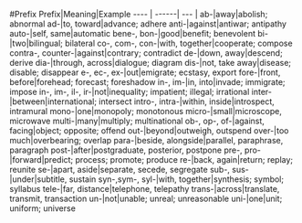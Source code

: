 #Prefix
Prefix|Meaning|Example
---- | ------| --- |
ab-|away|abolish; abnormal
ad-|to, toward|advance; adhere
anti-|against|antiwar; antipathy
auto-|self, same|automatic
bene-, bon-|good|benefit; benevolent
bi-|two|bilingual; bilateral
co-, com-, con-|with, together|cooperate; compose
contra-, counter-|against|contrary; contradict
de-|down, away|descend; derive
dia-|through, across|dialogue; diagram
dis-|not, take away|disease; disable; disappear
e-, ec-, ex-|out|emigrate; ecstasy, export
fore-|front, before|forehead; forecast; foreshadow
in-, im-|in, into|invade; immigrate; impose
in-, im-, il-, ir-|not|inequality; impatient; illegal; irrational
inter-|between|international; intersect
intro-, intra-|within, inside|introspect, intramural
mono-|one|monopoly; monotonous
micro-|small|microscope, microwave
multi-|many|multiply; multinational
ob-, op-, of-|against, facing|object; opposite; offend
out-|beyond|outweigh, outspend
over-|too much|overbearing; overlap
para-|beside, alongside|parallel, paraphrase, paragraph
post-|after|postgraduate, posterior, postpone
pre-, pro-|forward|predict; process; promote; produce
re-|back, again|return; replay; reunite
se-|apart, aside|separate, secede, segregate
sub-, sus-|under|subtitle, sustain
syn-,sym-, syl-|with, together|synthesis; symbol; syllabus
tele-|far, distance|telephone, telepathy
trans-|across|translate, transmit, transaction
un-|not|unable; unreal; unreasonable
uni-|one|unit; uniform; universe
